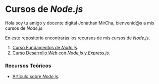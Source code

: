 # Cursos de _Node.js_

Hola soy tu amigo y docente digital Jonathan MirCha, bienvenid@s a mis cursos de _Node.js_.

En este repositorio encontrarás los recursos de mis cursos de [_Node.js_](https://www.youtube.com/playlist?list=PLvq-jIkSeTUY3gY-ptuqkNEXZHsNwlkND).

1. [Curso Fundamentos de _Node.js_](https://www.youtube.com/watch?v=0f26_Enlv38).
1. [Curso Desarrollo _Web_ con _Node.js_ y _Express.js_](https://www.youtube.com/watch?v=tDF644vI-gs).

### Recursos Teóricos

- [Artículo sobre _Node.js_](https://jonmircha.com/nodejs).
